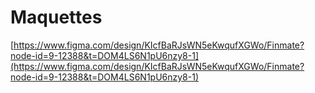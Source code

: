 # Maquettes

[https://www.figma.com/design/KIcfBaRJsWN5eKwqufXGWo/Finmate?node-id=9-12388&t=DOM4LS6N1pU6nzy8-1](https://www.figma.com/design/KIcfBaRJsWN5eKwqufXGWo/Finmate?node-id=9-12388&t=DOM4LS6N1pU6nzy8-1)
